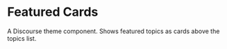 # Featured Cards

A Discourse theme component. Shows featured topics as cards above the topics list.
